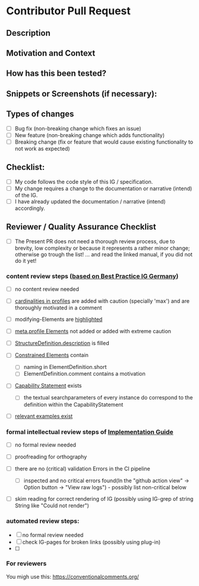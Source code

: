 
# Contributor Pull Request
<!--- Provide a general summary of your changes in the Title above -->

## Description
<!--- Describe your changes in detail -->

## Motivation and Context
<!--- Why is this change required? What problem does it solve? -->
<!--- If it fixes an open issue, please link to the issue here. -->
<!--- If it full fills an open feature request, please link to the feature request here. -->

## How has this been tested?
<!--- Please describe in detail how you tested your changes. -->
<!--- Include details of your testing environment, especially -->
<!--- the software you teste your change with. -->
<!--- Are other areas of the specification affected? -->

## Snippets or Screenshots (if necessary):

## Types of changes
<!--- What types of changes does your code introduce? Put an `x` in all the boxes that apply: -->
- [ ] Bug fix (non-breaking change which fixes an issue)
- [ ] New feature (non-breaking change which adds functionality)
- [ ] Breaking change (fix or feature that would cause existing functionality to not work as expected)

## Checklist:
<!--- Go over all the following points, and put an `x` in all the boxes that apply. -->
<!--- If you're unsure about any of these, don't hesitate to ask. We're here to help! -->
- [ ] My code follows the code style of this IG / specification.
- [ ] My change requires a change to the documentation or narrative (intend) of the IG.
- [ ] I have already updated the documentation / narrative (intend) accordingly.

## Reviewer / Quality Assurance Checklist
<!--- Go over all the following points, and put an `x` in all the boxes that apply. -->
<!--- If you're unsure about any of these, don't hesitate to ask. We're here to help! -->
<!--- Please do not hesitate to add additional boxes during review -->
- [ ] The Present PR does not need a thorough review process, due to brevity, low complexity or because it represents a rather minor change; otherwise go trough the list! ... and read the linked manual, if you did not do it yet!

### content review steps ([based on Best Practice IG Germany](https://simplifier.net/guide/Best-Practice-bei-der-Implementierung-und-Spezifizierung-mit-HL7/%C3%9Cbersicht/Spezifikation?version=current))
- [ ] no content review needed
- [ ] [cardinalities in profiles](https://simplifier.net/guide/Best-Practice-bei-der-Implementierung-und-Spezifizierung-mit-HL7/%C3%9Cbersicht/Spezifikation/Profilierung/Umgang-mit-Kardinalit%C3%A4ten.page.md?version=current) are added with caution (specially 'max') and are thoroughly motivated in a comment
- [ ] modifying-Elements are [highlighted](https://simplifier.net/guide/Best-Practice-bei-der-Implementierung-und-Spezifizierung-mit-HL7/%C3%9Cbersicht/Spezifikation/Profilierung/Umgang-mit-Modifying-Elements.page.md?version=current)
- [ ]  [meta.profile Elements](https://simplifier.net/guide/Best-Practice-bei-der-Implementierung-und-Spezifizierung-mit-HL7/%C3%9Cbersicht/Spezifikation/Profilierung/Umgang-mit-Meta-Daten.page.md?version=current) not added or added with extreme caution
- [ ] [StructureDefinition.description](https://simplifier.net/guide/Best-Practice-bei-der-Implementierung-und-Spezifizierung-mit-HL7/%C3%9Cbersicht/Spezifikation/Profilierung/Dokumentation-und-Nachvollziehbarkeit.page.md?version=current) is filled
- [ ] [Constrained Elements](https://simplifier.net/guide/Best-Practice-bei-der-Implementierung-und-Spezifizierung-mit-HL7/%C3%9Cbersicht/Spezifikation/Profilierung/Dokumentation-und-Nachvollziehbarkeit.page.md?version=current) contain
    - [ ] naming in ElementDefinition.short 
    - [ ] ElementDefinition.comment contains a motivation
- [ ] [Capability Statement](https://simplifier.net/guide/Best-Practice-bei-der-Implementierung-und-Spezifizierung-mit-HL7/%C3%9Cbersicht/Spezifikation/Erstellung-eines-CapabilityStatements.page.md?version=current) exists 
    - [ ] the textual searchparameters of every instance do correspond to the definition within the CapabilityStatement
- [ ] [relevant examples exist](https://simplifier.net/guide/Best-Practice-bei-der-Implementierung-und-Spezifizierung-mit-HL7/%C3%9Cbersicht/Spezifikation/Erstellung-von-Beispieldaten.page.md?version=current)


### formal intellectual review steps of [Implementation Guide](https://simplifier.net/guide/Best-Practice-bei-der-Implementierung-und-Spezifizierung-mit-HL7/%C3%9Cbersicht/Spezifikation/Erstellung-eines-Implementierungsleitfadens.page.md?version=current) 
- [ ] no formal review needed
- [ ] proofreading for orthography 

- [ ] there are no (critical) validation Errors in the CI pipeline 
    - [ ]  inspected and no critical errors found(In the "github action view" -> Option button -> "View raw logs") - possibly list non-critical below
- [ ] skim reading for correct rendering of IG (possibly using IG-grep of string String like "Could not render")

### automated review steps:
- [ ] no formal review needed
- [ ] check IG-pages for broken links (possibly using plug-in)
- [ ] 

### For reviewers
You migh use this: https://conventionalcomments.org/
